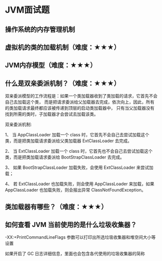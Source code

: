 # JVM面试题

## 操作系统的内存管理机制

## 虚拟机的类的加载机制（难度：★★★）

## JVM内存模型（难度：★★★）

## 什么是双亲委派机制？（难度：★★★）

双亲委派模型的工作流程是：如果一个类加载器收到了类加载的请求，它首先不会自己去加载这个类，
而是把请求委派给父加载器去完成，依次向上，因此，所有的类加载请求最终都应该被传递到顶层的启动类加载器中，
只有当父加载器没有找到所需的类时，子加载器才会尝试去加载该类。

双亲委派机制:

1、 当 AppClassLoader 加载一个 class 时，它首先不会自己去尝试加载这个类，而是把类加载请求委派给父类加载器 ExtClassLoader 去完成。

2、 当 ExtClassLoader 加载一个 class 时，它首先也不会自己去尝试加载这个类，而是把类加载请求委派给 BootStrapClassLoader 去完成。

3、 如果 BootStrapClassLoader 加载失败，会使用 ExtClassLoader 来尝试加载；

4、 若 ExtClassLoader 也加载失败，则会使用 AppClassLoader 来加载，如果 AppClassLoader 也加载失败，则会报出异常 ClassNotFoundException。
## 类加载器有哪些？（难度：★★★）

## 如何查看 JVM 当前使用的是什么垃圾收集器？
-XX:+PrintCommandLineFlags 参数可以打印出所选垃圾收集器和堆空间大小等设置

如果开启了 GC 日志详细信息，里面也会包含各代使用的垃圾收集器的简称
